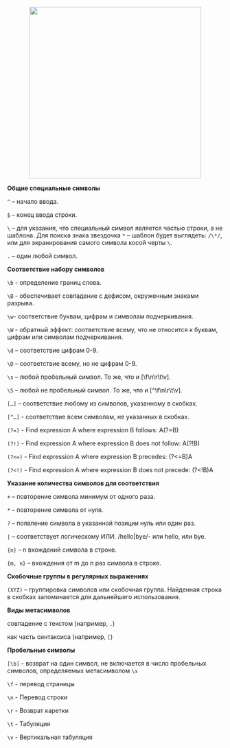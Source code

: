 <p align="center">
  <img 
    width="400"
    src="https://user-images.githubusercontent.com/47568606/179615913-a4c0dee0-73c5-4b50-a2d3-683b12a6ab7b.jpg"
  >
</p>

**Общие специальные символы**

`^` – начало ввода.

`$` – конец ввода строки.

`\` – для указания, что специальный символ является частью строки, а не шаблона. Для поиска знака звездочка `*` – шаблон будет выглядеть: `/\*/`, или для экранирования самого символа косой черты `\`.

`.` – один любой символ.

**Соответствие набору символов**

`\b` - определение границ слова.

`\B` - обеспечивает совпадение с дефисом, окруженным знаками разрыва.

`\w`- соответствие буквам, цифрам и символам подчеркивания.

`\W` - обратный эффект: соответствие всему, что не относится к буквам, цифрам или символам подчеркивания.

`\d` – соответствие цифрам 0-9.

`\D` – соответствие всему, но не цифрам 0-9.

`\s` – любой пробельный символ. То же, что и [\f\n\r\t\v].

`\S` – любой не пробельный символ. То же, что и [^\f\n\r\t\v].

`[…]` – соответствие любому из символов, указанному в скобках.

`[^…]` - соответствие всем символам, не указанных в скобках.

`(?=)` - Find expression A where expression B follows: A(?=B)

`(?!)` - Find expression A where expression B does not follow: A(?!B)

`(?<=)` - Find expression A where expression B precedes: (?<=B)A

`(?<!)` - Find expression A where expression B does not precede: (?<!B)A

**Указание количества символов для соответствия**

`+` – повторение символа минимум от одного раза.

`*` – повторение символа от нуля.

`?` – появление символа в указанной позиции нуль или один раз.

`|` – соответствует логическому ИЛИ. /hello|bye/- или hello, или bye.

`{n}` – n вхождений символа в строке.

`{m, n}` – вхождения от m до n раз символа в строке.

**Скобочные группы в регулярных выражениях**

`(XYZ)` – группировка символов или скобочная группа. Найденная строка в скобках запоминается для дальнейшего использования.

**Виды метасимволов**

совпадение с текстом (например, `.`)

как часть синтаксиса (например, `[`)

**Пробельные символы**

`[\b]` - возврат на один символ, не включается в число пробельных символов, определяемых метасимволом `\s`

`\f` - перевод страницы

`\n` - Перевод строки

`\r` - Возврат каретки

`\t` - Табуляция

`\v` - Вертикальная табуляция